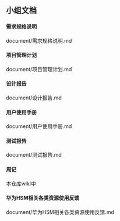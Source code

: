 ## 小组文档
#### 需求规格说明
document/需求规格说明.md

#### 项目管理计划
document/项目管理计划.md

#### 设计报告
document/设计报告.md

#### 用户使用手册
document/用户使用手册.md

#### 测试报告
document/测试报告.md

#### 周记
本仓库wiki中
#### 华为HSM相关各类资源使用反馈
document/华为HSM相关各类资源使用反馈.md
